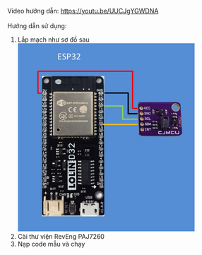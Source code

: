 Video hướng dẫn: https://youtu.be/UUCJgYGWDNA<br>
<br>
Hướng dẫn sử dụng:
1. Lắp mạch như sơ đồ sau<br>
   <img src="Gesture_control.png" alt="Giao diện" width="400"/>
2. Cài thư viện RevEng PAJ7260
3. Nạp code mẫu và chạy

